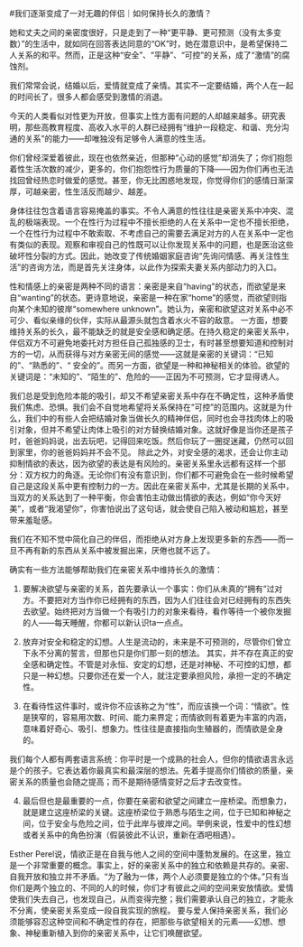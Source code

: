 #我们逐渐变成了一对无趣的伴侣｜如何保持长久的激情？

她和丈夫之间的亲密度很好，只是走到了一种“更平静、更可预测（没有太多变数）”的生活中，就如同在回答表达同意的“OK”时，她在潜意识中，是希望保持二人关系的和平。然而，正是这种“安全”、“平静”、“可控”的关系，成了“激情”的腐蚀剂。

我们常常会说，结婚以后，爱情就变成了亲情。其实不一定要结婚，两个人在一起的时间长了，很多人都会感受到激情的消退。

今天的人类看似对性更为开放，但事实上性方面有问题的人却越来越多。研究表明，那些高教育程度、高收入水平的人群已经拥有“维护一段稳定、和谐、充分沟通的关系”的能力——却唯独没有足够令人满意的性生活。

你们曾经深爱着彼此，现在也依然亲近，但那种“心动的感觉”却消失了；你们抱怨着性生活次数的减少，更多的，你们抱怨性行为质量的下降——因为你们再也无法找回曾经热恋时做爱的感觉。甚至，你无比困惑地发现，你觉得你们的感情日渐深厚，可越亲密，性生活反而越少、越差。

身体往往包含着语言容易掩盖的事实。不令人满意的性往往是亲密关系中冲突、混乱的极端表现。一个在性行为过程中不擅长拒绝的人在关系中一定也不擅长拒绝，一个在性行为过程中不敢索取、不考虑自己的需要去满足对方的人在关系中一定也有类似的表现。观察和审视自己的性既可以让你发现关系中的问题，也是医治这些破坏性分裂的方式。因此，她改变了传统婚姻家庭咨询“先询问情感、再关注性生活”的咨询方法，而是首先关注身体，以此作为探索夫妻关系内部动力的入口。

性和情感上的亲密是两种不同的语言：亲密是来自“having”的状态，而欲望是来自“wanting”的状态。更诗意地说，亲密是一种在家“home”的感觉，而欲望则指向某个未知的彼岸“somewhere unknown”。她认为，亲密和欲望这对关系中必不可少、看似亲缘的伙伴，实际从最源头就包含着水火不容的敌意。 一方面，想要维持关系的长久，最不能缺乏的就是安全感和确定感。在持久稳定的亲密关系中，伴侣双方不可避免地委托对方担任自己孤独感的卫士，有时甚至想要知道和控制对方的一切，从而获得与对方亲密无间的感觉——这就是亲密的关键词：“已知的”、“熟悉的”、“ 安全的”。而另一方面，欲望是一种和神秘相关的体验。欲望的关键词是：“未知的”、“陌生的”、危险的——正因为不可预测，它才显得诱人。

我们总是受到危险本能的吸引，却又不希望亲密关系中存在不确定性，这种矛盾使我们焦虑、恐惧。我们会不自觉地希望将关系保持在“可控”的范围内。这就是为什么，我们中的有些人会把结婚对象当做长久的精神伴侣，同时也会寻找肉体上的吸引对象，但并不希望让肉体上吸引的对方替换结婚对象。这就好像是当你还是孩子时，爸爸妈妈说，出去玩吧，记得回来吃饭。然后你玩了一圈捉迷藏，仍然可以回到家里，你的爸爸妈妈并不会不见。 除此之外，对安全感的渴求，还会让你主动抑制情欲的表达，因为欲望的表达是有风险的。亲密关系里永远都有这样一个部分：双方权力的角逐。无论你们有没有意识到，你们都不可避免会在一些时候希望自己是这段关系中更有控制力的一方。因此在亲密关系中，尤其是长期的关系中，当双方的关系达到了一种平衡，你会害怕主动做出情欲的表达，例如“你今天好美”，或者“我渴望你”，你害怕说出了这句话，就会使自己陷入被动和尴尬，甚至带来羞耻感。

我们在不知不觉中简化自己的伴侣，而拒绝从对方身上发现更多新的东西——而一旦不再有新的东西从关系中被发掘出来，厌倦也就不远了。

确实有一些方法能够帮助我们在亲密关系中维持长久的激情：

1. 要解决欲望与亲密的关系，首先要承认一个事实：你们从未真的“拥有”过对方。不要把对方当作你已经拥有的东西，因为人们往往会对已经拥有的东西失去欲望。始终把对方当做一个有吸引力的对象来看待，看作等待一个被你发掘的人——每天睡醒，你都可以新认识ta一点点。

2. 放弃对安全和稳定的幻想。人生是流动的，未来是不可预测的，尽管你们曾立下永不分离的誓言，但那也只是你们那一刻的想法。 其实，并不存在真正的安全感和确定性。不管是对永恒、安定的幻想，还是对神秘、不可控的幻想，都只是一种幻想。只要你还在爱一个人，就注定要承担风险，承担一定的不确定性。

3. 在看待性这件事时，或许你不应该称之为“性”，而应该换一个词：“情欲”。性是狭窄的，容易用次数、时间、能力来界定；而情欲则有着更为丰富的内涵，意味着好奇心、吸引、想象力。性往往是直接指向生殖器的，而情欲是全身的。

我们每个人都有两套语言系统：你平时是一个成熟的社会人，但你的情欲语言永远是个的孩子。它表达着你最真实和最深层的想法。先着手提高你们情欲的质量，亲密关系的质量也会随之提高；而不是期待感情变好之后才去改变性。

4. 最后但也是最重要的一点，你要在亲密和欲望之间建立一座桥梁。而想象力，就是建立这座桥梁的关键。这座桥梁位于熟悉与陌生之间，位于已知和神秘之间，位于安全与危险之间，位于此岸与彼岸之间。举例来说，性爱中的性幻想或者关系中的角色扮演（假装彼此不认识，重新在酒吧相遇）。

Esther Perel说，情欲正是在自我与他人之间的空间中蓬勃发展的。在这里，独立是一个非常重要的概念。事实上，好的亲密关系中的独立和依赖是共存的。亲密、自我开放和独立并不矛盾。“为了融为一体，两个人必须要是独立的个体。”只有当你们是两个独立的、不同的人的时候，你们才有彼此之间的空间来安放情欲。爱情使我们失去自己，也发现自己，从而变得完整；我们需要承认自己的独立，才能永不分离，使亲密关系变成一段自我实现的旅程。 要与爱人保持亲密关系，我们必须能够容忍这种空间和不确定性的存在，把那些与欲望相关的元素——幻想、想象、神秘重新植入到你的亲密关系中，让它们唤醒欲望。

